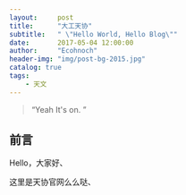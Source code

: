 ```yaml
---
layout:     post
title:      "大工天协"
subtitle:   " \"Hello World, Hello Blog\""
date:       2017-05-04 12:00:00
author:     "Ecohnoch"
header-img: "img/post-bg-2015.jpg"
catalog: true
tags:
    - 天文
---
```


> “Yeah It's on. ”


## 前言

Hello，大家好、

这里是天协官网么么哒、